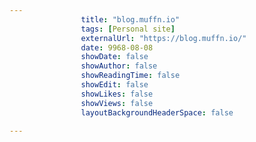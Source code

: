 ---
                title: "blog.muffn.io"
                tags: [Personal site]
                externalUrl: "https://blog.muffn.io/"
                date: 9968-08-08
                showDate: false
                showAuthor: false
                showReadingTime: false
                showEdit: false
                showLikes: false
                showViews: false
                layoutBackgroundHeaderSpace: false
                ---
